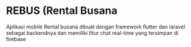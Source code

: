 # REBUS (Rental Busana
Aplikasi mobile Rental busana dibuat dengan framework flutter dan laravel sebagai backendnya dan memiliki fitur chat real-time yang tersimpan di firebase
